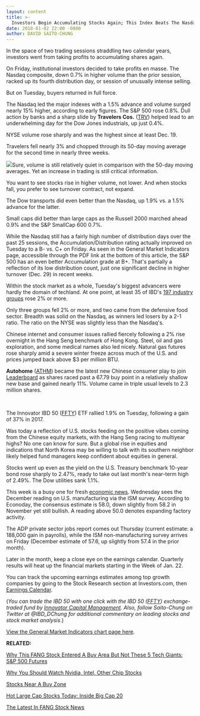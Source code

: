 ```yaml
---
layout: content
title: >-
  Investors Begin Accumulating Stocks Again; This Index Beats The Nasdaq
date: 2018-01-02 22:00 -0800
author: DAVID SAITO-CHUNG
---
```






In the space of two trading sessions straddling two calendar years, investors went from taking profits to accumulating shares again.




 On Friday, institutional investors decided to take profits en masse. The Nasdaq composite, down 0.7% in higher volume than the prior session, racked up its fourth distribution day, or session of unusually intense selling.


But on Tuesday, buyers returned in full force.


The Nasdaq led the major indexes with a 1.5% advance and volume surged nearly 15% higher, according to early figures. The S&P 500 rose 0.8%. Dull action by banks and a sharp slide by **Travelers Cos.** ([TRV](https://research.investors.com/quote.aspx?symbol=TRV)) helped lead to an underwhelming day for the Dow Jones industrials, up just 0.4%.


NYSE volume rose sharply and was the highest since at least Dec. 19.


Travelers fell nearly 3% and chopped through its 50-day moving average for the second time in nearly three weeks.


![](https://www.investors.com/wp-content/uploads/2018/01/MP010218-183x300.png)Sure, volume is still relatively quiet in comparison with the 50-day moving averages. Yet an increase in trading is still critical information.


You want to see stocks rise in higher volume, not lower. And when stocks fall, you prefer to see turnover contract, not expand.


The Dow transports did even better than the Nasdaq, up 1.9% vs. a 1.5% advance for the latter.


Small caps did better than large caps as the Russell 2000 marched ahead 0.9% and the S&P SmallCap 600 0.7%.


While the Nasdaq still has a fairly high number of distribution days over the past 25 sessions, the Accumulation/Distribution rating actually improved on Tuesday to a B- vs. C+ on Friday. As seen in the General Market Indicators page, accessible through the PDF link at the bottom of this article, the S&P 500 has an even better Accumulation grade at B+. That's partially a reflection of its low distribution count, just one significant decline in higher turnover (Dec. 29) in recent weeks.


Within the stock market as a whole, Tuesday's biggest advancers were hardly the domain of techland. At one point, at least 35 of IBD's [197 industry groups](https://www.investors.com/data-tables/industry-sub-group-rankings-jan-02-2018/) rose 2% or more.


Only three groups fell 2% or more, and two came from the defensive food sector. Breadth was solid on the Nasdaq, as winners led losers by a 2-1 ratio. The ratio on the NYSE was slightly less than the Nasdaq's.


Chinese internet and consumer issues rallied fiercely following a 2% rise overnight in the Hang Seng benchmark of Hong Kong. Steel, oil and gas exploration, and some medical names also led nicely. Natural gas futures rose sharply amid a severe winter freeze across much of the U.S. and prices jumped back above $3 per million BTU.


**Autohome** ([ATHM](https://research.investors.com/quote.aspx?symbol=ATHM)) became the latest new Chinese consumer play to join [Leaderboard](https://leaderboard.investors.com/leaderboard/leaders/) as shares raced past a 67.79 buy point in a relatively shallow new base and gained nearly 11%. Volume came in triple usual levels to 2.3 million shares.



 


The Innovator IBD 50 ([FFTY](https://research.investors.com/quote.aspx?symbol=FFTY)) ETF rallied 1.9% on Tuesday, following a gain of 37% in 2017.


Was today a reflection of U.S. stocks feeding on the positive vibes coming from the Chinese equity markets, with the Hang Seng racing to multiyear highs? No one can know for sure. But a global rise in equities and indications that North Korea may be willing to talk with its southern neighbor likely helped fund managers keep confident about equities in general.


Stocks went up even as the yield on the U.S. Treasury benchmark 10-year bond rose sharply to 2.47%, ready to take out last month's near-term high of 2.49%. The Dow utilities sank 1.1%.


This week is a busy one for fresh [economic news](https://research.investors.com/economic-calendar/). Wednesday sees the December reading on U.S. manufacturing via the ISM survey. According to Econoday, the consensus estimate is 58.0, down slightly from 58.2 in November yet still bullish. A reading above 50.0 denotes expanding factory activity.


The ADP private sector jobs report comes out Thursday (current estimate: a 188,000 gain in payrolls), while the ISM non-manufacturing survey arrives on Friday (December estimate of 57.6, up slightly from 57.4 in the prior month).


Later in the month, keep a close eye on the earnings calendar. Quarterly results will heat up the financial markets starting in the Week of Jan. 22.


You can track the upcoming earnings estimates among top growth companies by going to the Stock Research section at Investors.com, then [Earnings Calendar](https://www.investors.com/research/earnings-calendar-analyst-estimates-stocks-to-watch/).


(*You can trade the IBD 50 with one click with the IBD 50 ([FFTY](https://research.investors.com/quote.aspx?symbol=FFTY)) exchange-traded fund by [Innovator Capital Management](http://www.innovatoretfs.com/etf/?ticker=ffty). Also, follow Saito-Chung on Twitter at @IBD\_DChung for additional commentary on leading stocks and stock market analysis*.)


[View the General Market Indicators chart page here](https://www.investors.com/wp-content/uploads/2018/01/IBD0201152529GMI.pdf).


**RELATED:**


[Why This FANG Stock Entered A Buy Area But Not These 5 Tech Giants: S&P 500 Futures](https://www.investors.com/market-trend/stock-market-today/why-netflix-hit-buy-area-not-apple-facebook-broadcom/)


[Why You Should Watch Nvidia, Intel, Other Chip Stocks](https://www.investors.com/news/technology/why-you-should-watch-nvidia-intel-other-chip-stocks-wednesday/)


[Stocks Near A Buy Zone](https://www.investors.com/category/stock-lists/stocks-near-a-buy-zone/)


[Hot Large Cap Stocks Today: Inside Big Cap 20](https://research.investors.com/stock-lists/big-cap-20/)


[The Latest In FANG Stock News](https://www.investors.com/news/technology/fang-stocks-news-quotes-facebook-amazon-netflix-google/)




